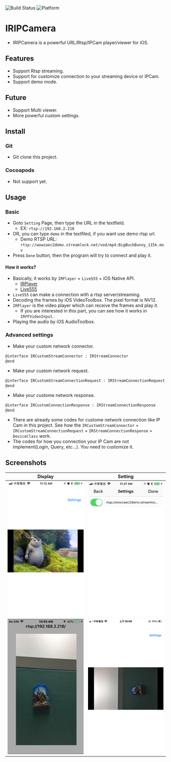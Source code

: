 ![Build Status](https://img.shields.io/badge/build-%20passing%20-brightgreen.svg)
![Platform](https://img.shields.io/badge/Platform-%20iOS%20-blue.svg)

# IRIPCamera 

- IRIPCamera is a powerful URL/Rtsp/IPCam player/viewer for iOS.

## Features
- Support Rtsp streaming.
- Support for customize connection to your streaming device or IPCam.
- Support demo mode.

## Future
- Support Multi viewer.
- More powerful custom settings.

## Install
### Git
- Git clone this project.

### Cocoapods
- Not support yet.

## Usage

### Basic
- Goto `Setting` Page, then type the URL in the textfield.
    - EX: `rtsp://192.168.2.218`
- OR, you can type `demo` in the textfiled, if you want use demo rtsp url.
  - Demo RTSP URL: `rtsp://wowzaec2demo.streamlock.net/vod/mp4:BigBuckBunny_115k.mov`
- Press `Done` button, then the program will try to connect and play it.

#### How it works?
- Basically, it works by `IRPlayer` + `Live555` + iOS Native API.
    - [IRPlayer](https://github.com/irons163/IRPlayer)
    - [Live555](http://www.live555.com/)
- `Live555` can make a connection with a rtsp server/streaming.
- Decoding the frames by iOS VideoToolbox. The pixel format is NV12.
- `IRPlayer` is the video player which can receive the frames and play it.
    - If you are interested in this part, you can see how it works in `IRFFVideoInput`.
- Playing the audio by iOS AudioToolbox.

### Advanced settings
- Make your custom network connector.
```obj-c
@interface IRCustomStreamConnector : IRStreamConnector
@end
```

- Make your custom network request.
```obj-c
@interface IRCustomStreamConnectionRequest : IRStreamConnectionRequest
@end
```

- Make your custome network response.
```obj-c
@interface IRCustomConnectionResponse : IRStreamConnectionResponse
@end
```

- There are already some codes for custome network connection like IP Cam in this project.
See how the `IRCustomStreamConnector` + `IRCustomStreamConnectionRequest` + `IRStreamConnectionResponse` + `DeviceClass` work.
- The codes for how you connection your IP Cam are not implement(Login, Query, etc...). You need to customize it.

## Screenshots
|Display|Setting|
|---|---|
|![Demo](./ScreenShots/demo1.png)|![Demo](./ScreenShots/demo2.png)|
|![Demo](./ScreenShots/demo3.png)|![Demo](./ScreenShots/demo4.png)|
